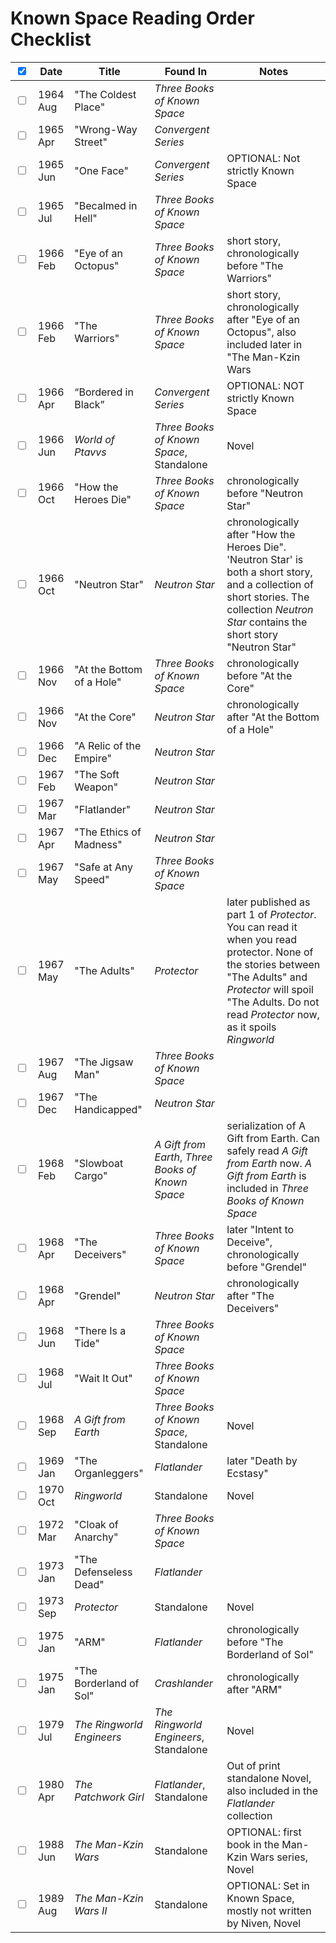 # Known Space Reading Order Checklist

| <input type="checkbox" checked></input> | Date | Title | Found In                    | Notes |
|-----|----|------|----------|-------|
| <input type="checkbox"></input> | 1964 Aug | "The Coldest Place" | *Three Books of Known Space* |       |
| <input type="checkbox"></input> | 1965 Apr  | "Wrong-Way Street"  | *Convergent Series* |       |
| <input type="checkbox"></input> | 1965 Jun   | "One Face"          | *Convergent Series* | OPTIONAL: Not strictly Known Space |
| <input type="checkbox"></input> | 1965 Jul | "Becalmed in Hell" | *Three Books of Known Space* |  |
| <input type="checkbox"></input> | 1966 Feb | "Eye of an Octopus" | *Three Books of Known Space* | short story, chronologically before "The Warriors" |
| <input type="checkbox"></input> | 1966 Feb | "The Warriors" | *Three Books of Known Space* | short story, chronologically after "Eye of an Octopus", also included later in "The Man-Kzin Wars |
| <input type="checkbox"></input> | 1966 Apr | “Bordered in Black” | *Convergent Series* | OPTIONAL: NOT strictly Known Space |
| <input type="checkbox"></input> | 1966 Jun | *World of Ptavvs* | *Three Books of Known Space*, Standalone | Novel |
| <input type="checkbox"></input> | 1966 Oct | "How the Heroes Die" | *Three Books of Known Space* | chronologically before "Neutron Star" |
| <input type="checkbox"></input> | 1966 Oct | "Neutron Star" | *Neutron Star* | chronologically after "How the Heroes Die". 'Neutron Star' is both a short story, and a collection of short stories. The collection *Neutron Star* contains the short story "Neutron Star" |
| <input type="checkbox"></input> | 1966 Nov | "At the Bottom of a Hole" | *Three Books of Known Space* | chronologically before "At the Core" |
| <input type="checkbox"></input> | 1966 Nov | "At the Core" | *Neutron Star* | chronologically after "At the Bottom of a Hole" |
| <input type="checkbox"></input> | 1966 Dec | "A Relic of the Empire" | *Neutron Star* |  |
| <input type="checkbox"></input> | 1967 Feb | "The Soft Weapon" | *Neutron Star* |  |
| <input type="checkbox"></input> | 1967 Mar | "Flatlander" | *Neutron Star* |  |
| <input type="checkbox"></input> | 1967 Apr | "The Ethics of Madness" | *Neutron Star* |  |
| <input type="checkbox"></input> | 1967 May | "Safe at Any Speed" | *Three Books of Known Space* | |  |
| <input type="checkbox"></input> | 1967 May | "The Adults" | *Protector* | later published as part 1 of *Protector*. You can read it when you read protector. None of the stories between "The Adults" and *Protector* will spoil "The Adults. Do not read *Protector* now, as it spoils *Ringworld* |
| <input type="checkbox"></input> | 1967 Aug | "The Jigsaw Man" | *Three Books of Known Space* |  |
| <input type="checkbox"></input> | 1967 Dec | "The Handicapped" | *Neutron Star* |  |
| <input type="checkbox"></input> | 1968 Feb | "Slowboat Cargo" | *A Gift from Earth*, *Three Books of Known Space* | serialization of A Gift from Earth. Can safely read *A Gift from Earth* now. *A Gift from Earth* is included in *Three Books of Known Space* |
| <input type="checkbox"></input> | 1968 Apr | "The Deceivers" | *Three Books of Known Space* | later "Intent to Deceive", chronologically before "Grendel" |
| <input type="checkbox"></input> | 1968 Apr | "Grendel" | *Neutron Star* | chronologically after "The Deceivers" |
| <input type="checkbox"></input> | 1968 Jun | "There Is a Tide" | *Three Books of Known Space* |  |
| <input type="checkbox"></input> | 1968 Jul | "Wait It Out" | *Three Books of Known Space* |  |
| <input type="checkbox"></input> | 1968 Sep | *A Gift from Earth* | *Three Books of Known Space*, Standalone | Novel |
| <input type="checkbox"></input> | 1969 Jan | "The Organleggers" | *Flatlander* | later "Death by Ecstasy" |
| <input type="checkbox"></input> | 1970 Oct | *Ringworld* | Standalone | Novel |
| <input type="checkbox"></input> | 1972 Mar | "Cloak of Anarchy" | *Three Books of Known Space* |  |
| <input type="checkbox"></input> | 1973 Jan | "The Defenseless Dead" | *Flatlander* |  |
| <input type="checkbox"></input> | 1973 Sep | *Protector* | Standalone | Novel |
| <input type="checkbox"></input> | 1975 Jan | "ARM" | *Flatlander* | chronologically before "The Borderland of Sol" |
| <input type="checkbox"></input> | 1975 Jan | "The Borderland of Sol" | *Crashlander* | chronologically after "ARM" |
| <input type="checkbox"></input> | 1979 Jul | *The Ringworld Engineers* | *The Ringworld Engineers*, Standalone | Novel |
| <input type="checkbox"></input> | 1980 Apr | *The Patchwork Girl* | *Flatlander*, Standalone | Out of print standalone Novel, also included in the *Flatlander* collection |
| <input type="checkbox"></input> | 1988 Jun | *The Man-Kzin Wars* | Standalone | OPTIONAL: first book in the Man-Kzin Wars series, Novel |
| <input type="checkbox"></input> | 1989 Aug | *The Man-Kzin Wars II* | Standalone | OPTIONAL: Set in Known Space, mostly not written by Niven, Novel |
